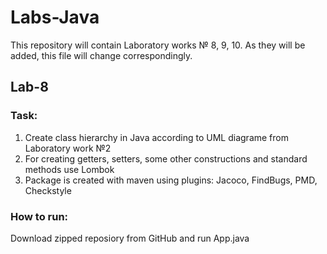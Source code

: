 # Labs-Java
 This repository will contain Laboratory works № 8, 9, 10. As they will be added, this file will change correspondingly.

 ## Lab-8
 ### Task:
1. Create class hierarchy in Java according to UML diagrame from Laboratory work №2
2. For creating getters, setters, some other constructions and standard methods use Lombok
3. Package is created with maven using plugins: Jacoco, FindBugs, PMD, Checkstyle
### How to run:
Download zipped reposiory from GitHub and run App.java
